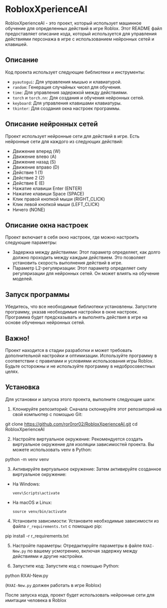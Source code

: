 # RobloxXperienceAI

RobloxXperienceAI - это проект, который использует машинное обучение для определенных действий в игре Roblox. Этот README файл предоставляет описание кода, который используется для управления действиями персонажа в игре с использованием нейронных сетей и клавишей.

## Описание

Код проекта использует следующие библиотеки и инструменты:

- `pyautogui`: Для управления мышью и клавиатурой.
- `random`: Генерация случайных чисел для обучения.
- `time`: Для управления задержкой между действиями.
- `torch` и `torch.nn`: Для создания и обучения нейронных сетей.
- `keyboard`: Для управления клавишами клавиатуры.
- `tkinter`: Для создания окна настроек программы.

## Описание нейронных сетей

Проект использует нейронные сети для действий в игре. Есть нейронные сети для каждого из следующих действий:

- Движение вперед (W)
- Движение влево (A)
- Движение назад (S)
- Движение вправо (D)
- Действие 1 (1)
- Действие 2 (2)
- Действие E (E)
- Нажатие клавиши Enter (ENTER)
- Нажатие клавиши Space (SPACE)
- Клик правой кнопкой мыши (RIGHT_CLICK)
- Клик левой кнопкой мыши (LEFT_CLICK)
- Ничего (NONE)

## Описание окна настроек

Проект включает в себя окно настроек, где можно настроить следующие параметры:

- Задержка между действиями: Этот параметр определяет, как долго должно проходить между каждым действием. Это позволяет установить скорость выполнения действий в игре.
- Параметр L2-регуляризации: Этот параметр определяет силу регуляризации для нейронных сетей. Он может влиять на обучение моделей.

## Запуск программы

Убедитесь, что все необходимые библиотеки установлены. Запустите программу, указав необходимые настройки в окне настроек. Программа будет предсказывать и выполнять действия в игре на основе обученных нейронных сетей.

## Важно!

Проект находится в стадии разработки и может требовать дополнительной настройки и оптимизации. Используйте программу в соответствии с правилами и условиями использования игры Roblox. Будьте осторожны и не используйте программу в недобросовестных целях.

## Установка

Для установки и запуска этого проекта, выполните следующие шаги:

1. Клонируйте репозиторий: Сначала склонируйте этот репозиторий на свой компьютер с помощью Git:

git clone https://github.com/ror0ror02/RobloxXperienceAI.git
cd RobloxXperienceAI


2. Настройте виртуальное окружение: Рекомендуется создать виртуальное окружение для изоляции зависимостей проекта. Вы можете использовать venv в Python:

python -m venv venv

3. Активируйте виртуальное окружение: Затем активируйте созданное виртуальное окружение:

- На Windows:

  ```
  venv\Scripts\activate
  ```

- На macOS и Linux:

  ```
  source venv/bin/activate
  ```

4. Установите зависимости: Установите необходимые зависимости из файла `r_requirements.txt` с помощью pip:

pip install -r r_requirements.txt

5. Настройте параметры: Отредактируйте параметры в файле `RXAI-New.py` по вашему усмотрению, включая задержку между действиями и другие настройки.

6. Запустите код: Запустите код с помощью Python:

python RXAI-New.py

(`RXAI-New.py` должен работать в игре Roblox)

После запуска кода, проект будет использовать нейронные сети для имитации человека в Roblox
